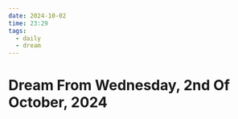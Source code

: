 ```yaml
---
date: 2024-10-02
time: 23:29
tags:
  - daily
  - dream
---
```

# Dream From Wednesday, 2nd Of October, 2024